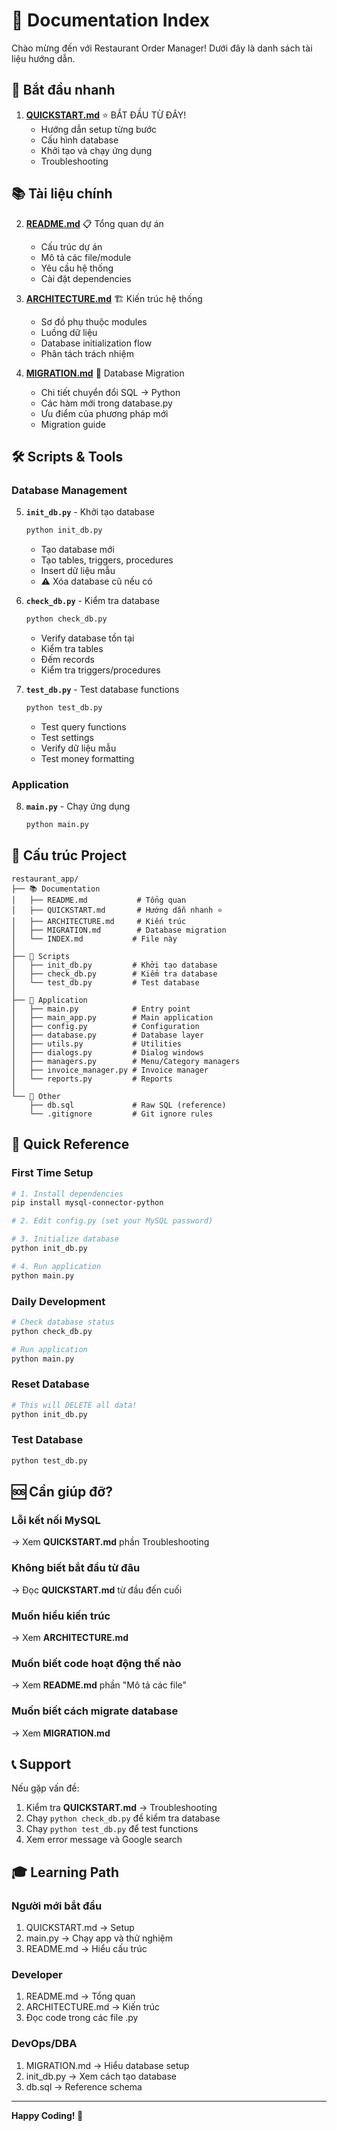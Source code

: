# 📖 Documentation Index

Chào mừng đến với Restaurant Order Manager! Dưới đây là danh sách tài liệu hướng dẫn.

## 🚀 Bắt đầu nhanh

1. **[QUICKSTART.md](QUICKSTART.md)** ⭐ BẮT ĐẦU TỪ ĐÂY!
   - Hướng dẫn setup từng bước
   - Cấu hình database
   - Khởi tạo và chạy ứng dụng
   - Troubleshooting

## 📚 Tài liệu chính

2. **[README.md](README.md)** 📋 Tổng quan dự án
   - Cấu trúc dự án
   - Mô tả các file/module
   - Yêu cầu hệ thống
   - Cài đặt dependencies

3. **[ARCHITECTURE.md](ARCHITECTURE.md)** 🏗️ Kiến trúc hệ thống
   - Sơ đồ phụ thuộc modules
   - Luồng dữ liệu
   - Database initialization flow
   - Phân tách trách nhiệm

4. **[MIGRATION.md](MIGRATION.md)** 🔄 Database Migration
   - Chi tiết chuyển đổi SQL → Python
   - Các hàm mới trong database.py
   - Ưu điểm của phương pháp mới
   - Migration guide

## 🛠️ Scripts & Tools

### Database Management

5. **`init_db.py`** - Khởi tạo database
   ```bash
   python init_db.py
   ```
   - Tạo database mới
   - Tạo tables, triggers, procedures
   - Insert dữ liệu mẫu
   - ⚠️ Xóa database cũ nếu có

6. **`check_db.py`** - Kiểm tra database
   ```bash
   python check_db.py
   ```
   - Verify database tồn tại
   - Kiểm tra tables
   - Đếm records
   - Kiểm tra triggers/procedures

7. **`test_db.py`** - Test database functions
   ```bash
   python test_db.py
   ```
   - Test query functions
   - Test settings
   - Verify dữ liệu mẫu
   - Test money formatting

### Application

8. **`main.py`** - Chạy ứng dụng
   ```bash
   python main.py
   ```

## 📁 Cấu trúc Project

```
restaurant_app/
├── 📚 Documentation
│   ├── README.md           # Tổng quan
│   ├── QUICKSTART.md       # Hướng dẫn nhanh ⭐
│   ├── ARCHITECTURE.md     # Kiến trúc
│   ├── MIGRATION.md        # Database migration
│   └── INDEX.md           # File này
│
├── 🔧 Scripts
│   ├── init_db.py         # Khởi tạo database
│   ├── check_db.py        # Kiểm tra database
│   └── test_db.py         # Test database
│
├── 🎯 Application
│   ├── main.py            # Entry point
│   ├── main_app.py        # Main application
│   ├── config.py          # Configuration
│   ├── database.py        # Database layer
│   ├── utils.py           # Utilities
│   ├── dialogs.py         # Dialog windows
│   ├── managers.py        # Menu/Category managers
│   ├── invoice_manager.py # Invoice manager
│   └── reports.py         # Reports
│
└── 📄 Other
    ├── db.sql             # Raw SQL (reference)
    └── .gitignore         # Git ignore rules
```

## 🎯 Quick Reference

### First Time Setup
```bash
# 1. Install dependencies
pip install mysql-connector-python

# 2. Edit config.py (set your MySQL password)

# 3. Initialize database
python init_db.py

# 4. Run application
python main.py
```

### Daily Development
```bash
# Check database status
python check_db.py

# Run application
python main.py
```

### Reset Database
```bash
# This will DELETE all data!
python init_db.py
```

### Test Database
```bash
python test_db.py
```

## 🆘 Cần giúp đỡ?

### Lỗi kết nối MySQL
→ Xem **QUICKSTART.md** phần Troubleshooting

### Không biết bắt đầu từ đâu
→ Đọc **QUICKSTART.md** từ đầu đến cuối

### Muốn hiểu kiến trúc
→ Xem **ARCHITECTURE.md**

### Muốn biết code hoạt động thế nào
→ Xem **README.md** phần "Mô tả các file"

### Muốn biết cách migrate database
→ Xem **MIGRATION.md**

## 📞 Support

Nếu gặp vấn đề:
1. Kiểm tra **QUICKSTART.md** → Troubleshooting
2. Chạy `python check_db.py` để kiểm tra database
3. Chạy `python test_db.py` để test functions
4. Xem error message và Google search

## 🎓 Learning Path

### Người mới bắt đầu
1. QUICKSTART.md → Setup
2. main.py → Chạy app và thử nghiệm
3. README.md → Hiểu cấu trúc

### Developer
1. README.md → Tổng quan
2. ARCHITECTURE.md → Kiến trúc
3. Đọc code trong các file .py

### DevOps/DBA
1. MIGRATION.md → Hiểu database setup
2. init_db.py → Xem cách tạo database
3. db.sql → Reference schema

---

**Happy Coding! 🎉**
